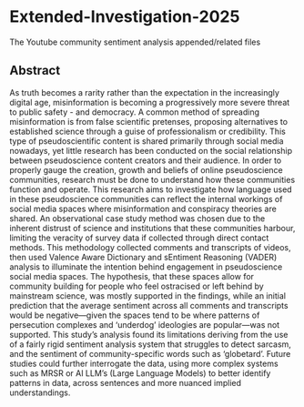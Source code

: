 # Extended-Investigation-2025
The Youtube community sentiment analysis appended/related files

## Abstract

As truth becomes a rarity rather than the expectation in the increasingly digital age, misinformation is becoming a progressively more severe threat to public safety - and democracy. A common method of spreading misinformation is from false scientific pretenses, proposing alternatives to established science through a guise of professionalism or credibility. This type of pseudoscientific content is shared primarily through social media nowadays, yet little research has been conducted on the social relationship between pseudoscience content creators and their audience. In order to properly gauge the creation, growth and beliefs of online pseudoscience communities, research must be done to understand how these communities function and operate. This research aims to investigate how language used in these pseudoscience communities can reflect the internal workings of social media spaces where misinformation and conspiracy theories are shared. An observational case study method was chosen due to the inherent distrust of science and institutions that these communities harbour, limiting the veracity of survey data if collected through direct contact methods. This methodology collected comments and transcripts of videos, then used Valence Aware Dictionary and sEntiment Reasoning (VADER) analysis to illuminate the intention behind engagement in pseudoscience social media spaces. The hypothesis, that these spaces allow for community building for people who feel ostracised or left behind by mainstream science, was mostly supported in the findings, while an initial prediction that the average sentiment across all comments and transcripts would be negative—given the spaces tend to be where patterns of persecution complexes and ‘underdog’ ideologies are popular—was not supported. This study’s analysis found its limitations deriving from the use of a fairly rigid sentiment analysis system that struggles to detect sarcasm, and the sentiment of community-specific words such as ‘globetard’. Future studies could further interrogate the data, using more complex systems such as MRSR or AI LLM’s (Large Language Models) to better identify patterns in data, across sentences and more nuanced implied understandings.
